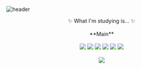 ![header](https://capsule-render.vercel.app/api?type=waving&color=auto&height=150&section=header&text=Goni%20Archive&fontSize=70)

<div align="center">
✨ What I'm studying is... ✨
</div>
<br />
<div align="center">**Main**</div></br />
<div align="center">
  <img src="https://img.shields.io/badge/HTML-E34F26?style=flat-square&logo=HTML5&logoColor=white"/> <img src="https://img.shields.io/badge/CSS-1572B6?style=flat-square&logo=CSS3&logoColor=white"/> <img src="https://img.shields.io/badge/JavaScript-F7DF1E?style=flat-square&logo=JavaScript&logoColor=white"/> <img src="https://img.shields.io/badge/React-61DAFB?style=flat-square&logo=React&logoColor=white"/> <img src="https://img.shields.io/badge/Next.js-000000?style=flat-square&logo=Next.js&logoColor=white"/> <img src="https://img.shields.io/badge/Redux-764ABC?style=flat-square&logo=Redux&logoColor=white"/>
</div>
<br />
<div align="center">
  <img src="https://img.shields.io/badge/Python-3776AB?style=flat-square&logo=Python&logoColor=white"/>
</div>
